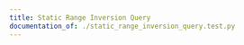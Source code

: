 ```yaml
---
title: Static Range Inversion Query
documentation_of: ./static_range_inversion_query.test.py
---
```

